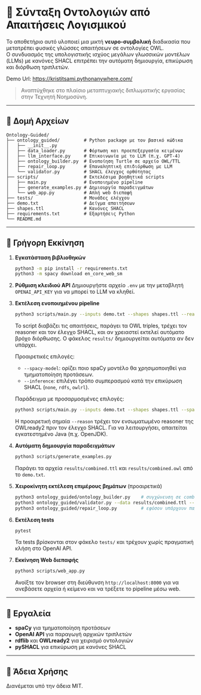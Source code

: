 # 🧠 Σύνταξη Οντολογιών από Απαιτήσεις Λογισμικού

Το αποθετήριο αυτό υλοποιεί μια μικτή **νευρο-συμβολική** διαδικασία που μετατρέπει φυσικές γλώσσες απαιτήσεων σε οντολογίες OWL.  
Ο συνδυασμός της υπολογιστικής ισχύος μεγάλων γλωσσικών μοντέλων (LLMs) με κανόνες SHACL επιτρέπει την αυτόματη δημιουργία, επικύρωση και διόρθωση τριπλετών.

Demo Url: https://kristitsami.pythonanywhere.com/

> Αναπτύχθηκε στο πλαίσιο μεταπτυχιακής διπλωματικής εργασίας στην Τεχνητή Νοημοσύνη.

---

## 📂 Δομή Αρχείων

```
Ontology-Guided/
├── ontology_guided/         # Python package με τον βασικό κώδικα
│   ├── __init__.py
│   ├── data_loader.py       # Φόρτωση και προεπεξεργασία κειμένων
│   ├── llm_interface.py     # Επικοινωνία με το LLM (π.χ. GPT-4)
│   ├── ontology_builder.py  # Ενοποίηση Turtle σε αρχείο OWL/TTL
│   ├── repair_loop.py       # Επαναληπτική επιδιόρθωση με LLM
│   └── validator.py         # SHACL έλεγχος ορθότητας
├── scripts/                 # Εκτελέσιμα βοηθητικά scripts
│   ├── main.py              # Ενοποιημένο pipeline
│   ├── generate_examples.py # Δημιουργία παραδειγμάτων
│   └── web_app.py           # Απλή web διεπαφή
├── tests/                   # Μονάδες ελέγχου
├── demo.txt                 # Δείγμα απαιτήσεων
├── shapes.ttl               # Κανόνες SHACL
├── requirements.txt         # Εξαρτήσεις Python
└── README.md
```

---

## 🚀 Γρήγορη Εκκίνηση

1. **Εγκατάσταση βιβλιοθηκών**
   ```bash
   python3 -m pip install -r requirements.txt
   python3 -m spacy download en_core_web_sm
   ```

2. **Ρύθμιση κλειδιού API**
   Δημιουργήστε αρχείο `.env` με την μεταβλητή `OPENAI_API_KEY` για να μπορεί το LLM να κληθεί.

3. **Εκτέλεση ενοποιημένου pipeline**
   ```bash
   python3 scripts/main.py --inputs demo.txt --shapes shapes.ttl --reason --repair
   ```
   Το script διαβάζει τις απαιτήσεις, παράγει τα OWL triples, τρέχει τον
   reasoner και τον έλεγχο SHACL, και αν χρειαστεί εκτελεί αυτόματο βρόχο διόρθωσης.
   Ο φάκελος `results/` δημιουργείται αυτόματα αν δεν υπάρχει.

   Προαιρετικές επιλογές:
   - `--spacy-model`: ορίζει ποιο spaCy μοντέλο θα χρησιμοποιηθεί για τμηματοποίηση προτάσεων.
   - `--inference`: επιλέγει τρόπο συμπερασμού κατά την επικύρωση SHACL (`none`, `rdfs`, `owlrl`).

   Παράδειγμα με προσαρμοσμένες επιλογές:
   ```bash
   python3 scripts/main.py --inputs demo.txt --shapes shapes.ttl --spacy-model en --inference none
   ```

   Η προαιρετική σημαία `--reason` τρέχει τον ενσωματωμένο reasoner της OWLready2 πριν τον έλεγχο SHACL.
   Για να λειτουργήσει, απαιτείται εγκατεστημένο Java (π.χ. OpenJDK).

4. **Αυτόματη δημιουργία παραδειγμάτων**
   ```bash
   python3 scripts/generate_examples.py
   ```
   Παράγει τα αρχεία `results/combined.ttl` και `results/combined.owl` από το `demo.txt`.
5. **Χειροκίνητη εκτέλεση επιμέρους βημάτων** (προαιρετικά)
   ```bash
   python3 ontology_guided/ontology_builder.py    # συγχώνευση σε combined.ttl/owl
   python3 ontology_guided/validator.py --data results/combined.ttl --shapes shapes.ttl
   python3 ontology_guided/repair_loop.py         # εφόσον υπάρχουν παραβιάσεις
   ```
6. **Εκτέλεση tests**
   ```bash
   pytest
   ```
   Τα tests βρίσκονται στον φάκελο `tests/` και τρέχουν χωρίς πραγματική κλήση στο OpenAI API.

7. **Εκκίνηση Web διεπαφής**
   ```bash
   python3 scripts/web_app.py
   ```
   Ανοίξτε τον browser στη διεύθυνση `http://localhost:8000` για να ανεβάσετε αρχεία ή κείμενο και να τρέξετε το pipeline μέσω web.

---

## 🔧 Εργαλεία
- **spaCy** για τμηματοποίηση προτάσεων
- **OpenAI API** για παραγωγή αρχικών τριπλετών
- **rdflib** και **OWLready2** για χειρισμό οντολογιών
- **pySHACL** για επικύρωση με κανόνες SHACL

---

## 📝 Άδεια Χρήσης
Διανέμεται υπό την άδεια MIT.
